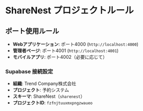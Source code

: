 # ShareNest プロジェクトルール

## ポート使用ルール
- **Webアプリケーション**: ポート4000 (`http://localhost:4000`)
- **管理者ページ**: ポート4001 (`http://localhost:4001`)
- **モバイルアプリ**: ポート4002（必要に応じて）

### Supabase 接続設定
- **組織**: Trend Company株式会社
- **プロジェクト**: 予約システム
- **スキーマ**: ShareNest（`sharenest`）
- **プロジェクトID**: `fzfnjtuuxmxpngzwaueo`

